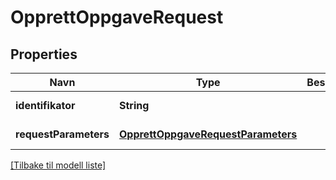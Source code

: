# OpprettOppgaveRequest

## Properties

| Navn                  | Type                                                                      | Beskrivelse | Notater           |
|-----------------------|---------------------------------------------------------------------------|-------------|-------------------|
| **identifikator**     | **String**                                                                |             | [default to null] |
| **requestParameters** | [**OpprettOppgaveRequestParameters**](OpprettOppgaveRequestParameters.md) |             | [default to null] |

[[Tilbake til modell liste]](../index.md)

